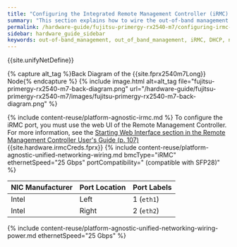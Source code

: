 ```yaml
---
title: "Configuring the Integrated Remote Management Controller (iRMC) and Wiring Your Fujitsu PRIMERGY RX2540 M7 Nodes"
summary: "This section explains how to wire the out-of-band management (iRMC) port, 25 Gbps ports, and power on Fujitsu RX2540 M7 nodes."
permalink: /hardware-guide/fujitsu-primergy-rx2540-m7/configuring-irmc-wiring-nodes.html
sidebar: hardware_guide_sidebar
keywords: out-of-band_management, out_of_band_management, iRMC, DHCP, network, networking, LAN, 25 Gbps, Ethernet, power, Fujitsu_PRIMERGY_RX2540_M7, Fujitsu, PRIMERGY, RX2540, 2540, M7
---
```


{{site.unifyNetDefine}}

{% capture alt_tag %}Back Diagram of the {{site.fprx2540m7Long}} Node{% endcapture %}
{% include image.html alt=alt_tag file="fujitsu-primergy-rx2540-m7-back-diagram.png" url="/hardware-guide/fujitsu-primergy-rx2540-m7/images/fujitsu-primergy-rx2540-m7-back-diagram.png" %}

{% include content-reuse/platform-agnostic-irmc.md %}
To configure the iRMC port, you must use the web UI of the Remote Management Controller. For more information, see the [Starting Web Interface section in the Remote Management Controller User's Guide (p. 107)](https://www.fujitsu.com/global/Images/b7fh-5631-01en.pdf#page=17) {{site.hardware.irmcCreds.fprx}}
{% include content-reuse/platform-agnostic-unified-networking-wiring.md bmcType="iRMC" ethernetSpeed="25 Gbps" portCompatibility=" (compatible with SFP28)" %}

| NIC Manufacturer | Port Location | Port Labels |
| ---------------- | ------------- | ----------- |
| Intel            | Left          | 1 (`eth1`)  |
| Intel            | Right         | 2 (`eth2`)  |

{% include content-reuse/platform-agnostic-unified-networking-wiring-power.md ethernetSpeed="25 Gbps" %}
